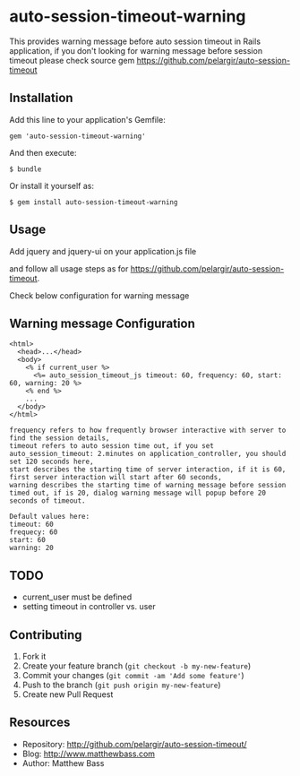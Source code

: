 # auto-session-timeout-warning

This provides warning message before auto session timeout in Rails application,
if you don't looking for warning message before session timeout please check source gem
https://github.com/pelargir/auto-session-timeout

## Installation

Add this line to your application's Gemfile:

    gem 'auto-session-timeout-warning'

And then execute:

    $ bundle

Or install it yourself as:

    $ gem install auto-session-timeout-warning

## Usage
Add jquery and jquery-ui on your application.js file

and follow all usage steps as for https://github.com/pelargir/auto-session-timeout.

Check below configuration for warning message

## Warning message Configuration
    <html>
      <head>...</head>
      <body>
        <% if current_user %>
          <%= auto_session_timeout_js timeout: 60, frequency: 60, start: 60, warning: 20 %>
        <% end %>
        ...
      </body>
    </html>

	frequency refers to how frequently browser interactive with server to find the session details,
	timeout refers to auto session time out, if you set auto_session_timeout: 2.minutes on application_controller, you should set 120 seconds here,
	start describes the starting time of server interaction, if it is 60, first server interaction will start after 60 seconds,
	warning describes the starting time of warning message before session timed out, if is 20, dialog warning message will popup before 20 seconds of timeout.

	Default values here:
	timeout: 60
	frequecy: 60
	start: 60
	warning: 20
## TODO

* current_user must be defined
* setting timeout in controller vs. user

## Contributing

1. Fork it
2. Create your feature branch (`git checkout -b my-new-feature`)
3. Commit your changes (`git commit -am 'Add some feature'`)
4. Push to the branch (`git push origin my-new-feature`)
5. Create new Pull Request

## Resources

* Repository: http://github.com/pelargir/auto-session-timeout/
* Blog: http://www.matthewbass.com
* Author: Matthew Bass
